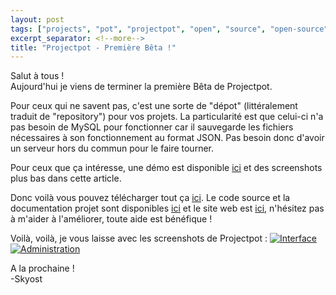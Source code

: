 ```yaml
---
layout: post
tags: ["projects", "pot", "projectpot", "open", "source", "open-source", "github", "php"]
excerpt_separator: <!--more-->
title: "Projectpot - Première Bêta !"
---
```


Salut à tous !<br />
Aujourd'hui je viens de terminer la première Bêta de Projectpot.

Pour ceux qui ne savent pas, c'est une sorte de "dépot" (littéralement traduit de "repository") pour vos projets. La particularité est que celui-ci n'a pas besoin de MySQL pour fonctionner car il sauvegarde les fichiers nécessaires à son fonctionnement au format JSON. Pas besoin donc d'avoir un serveur hors du commun pour le faire tourner.

Pour ceux que ça intéresse, une démo est disponible [ici](http://projects.skyost.eu/) et des screenshots plus bas dans cette article.

<!--more-->

Donc voilà vous pouvez télécharger tout ça [ici](https://github.com/Skyost/Projectpot/releases). Le code source et la documentation projet sont disponibles [ici](https://github.com/Skyost/Projectpot) et le site web est [ici](http://skyost.github.io/Projectpot), n'hésitez pas à m'aider à l'améliorer, toute aide est bénéfique !

Voilà, voilà, je vous laisse avec les screenshots de Projectpot :
[![Interface](http://i.imgur.com/1KO4ZVr.png)](http://i.imgur.com/1KO4ZVr.png)[![Administration](http://i.imgur.com/dzTMkKc.png)](http://i.imgur.com/dzTMkKc.png)

A la prochaine !<br />
-Skyost